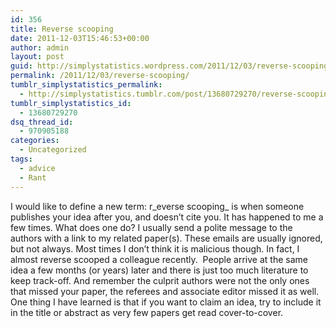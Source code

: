 ```yaml
---
id: 356
title: Reverse scooping
date: 2011-12-03T15:46:53+00:00
author: admin
layout: post
guid: http://simplystatistics.wordpress.com/2011/12/03/reverse-scooping
permalink: /2011/12/03/reverse-scooping/
tumblr_simplystatistics_permalink:
  - http://simplystatistics.tumblr.com/post/13680729270/reverse-scooping
tumblr_simplystatistics_id:
  - 13680729270
dsq_thread_id:
  - 970905188
categories:
  - Uncategorized
tags:
  - advice
  - Rant
---
```

I would like to define a new term: r_everse scooping_ is when someone publishes your idea after you, and doesn&#8217;t cite you. It has happened to me a few times. What does one do? I usually send a polite message to the authors with a link to my related paper(s). These emails are usually ignored, but not always. Most times I don&#8217;t think it is malicious though. In fact, I almost reverse scooped a colleague recently.  People arrive at the same idea a few months (or years) later and there is just too much literature to keep track-off. And remember the culprit authors were not the only ones that missed your paper, the referees and associate editor missed it as well. One thing I have learned is that if you want to claim an idea, try to include it in the title or abstract as very few papers get read cover-to-cover.